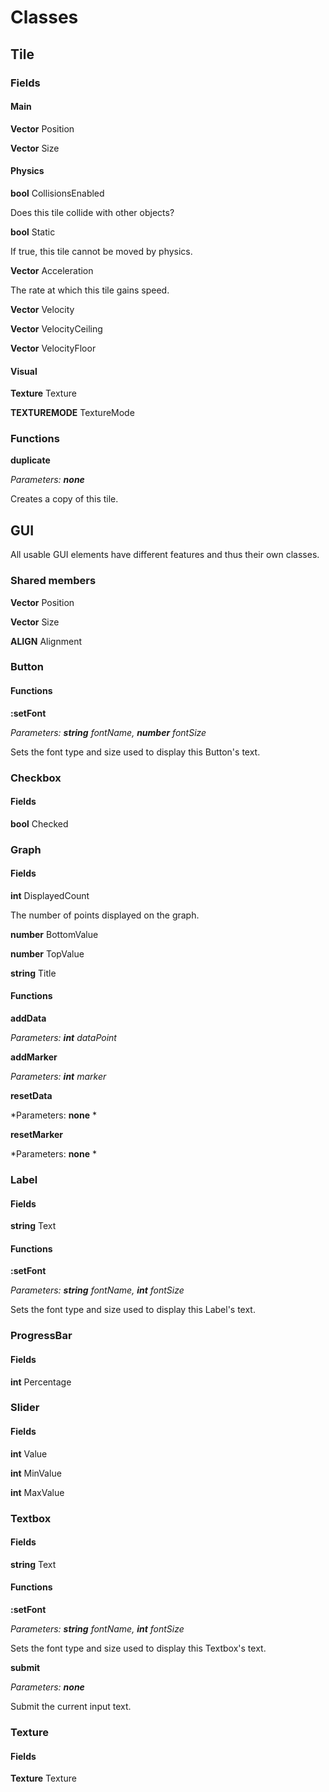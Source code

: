 # Classes

## Tile

### Fields

#### Main

**Vector** Position

**Vector** Size

#### Physics

**bool** CollisionsEnabled

Does this tile collide with other objects?

**bool** Static

If true, this tile cannot be moved by physics.

**Vector** Acceleration

The rate at which this tile gains speed.

**Vector** Velocity

**Vector** VelocityCeiling

**Vector** VelocityFloor

#### Visual

**Texture** Texture

**TEXTUREMODE** TextureMode

### Functions

**duplicate**

*Parameters: __none__*

Creates a copy of this tile.

## GUI

All usable GUI elements have different features and thus their own classes.

### Shared members

**Vector** Position

**Vector** Size 

**ALIGN** Alignment

### Button

#### Functions

**:setFont**

*Parameters: __string__ fontName, __number__ fontSize*

Sets the font type and size used to display this Button's text.

### Checkbox

#### Fields

**bool** Checked

### Graph

#### Fields

**int** DisplayedCount

The number of points displayed on the graph.

**number** BottomValue

**number** TopValue

**string** Title

#### Functions

**addData**

*Parameters: __int__ dataPoint*

**addMarker**

*Parameters: __int__ marker*

**resetData**

*Parameters: __none__ *

**resetMarker**

*Parameters: __none__ *

### Label

#### Fields

**string** Text

#### Functions

**:setFont**

*Parameters: __string__ fontName, __int__ fontSize*

Sets the font type and size used to display this Label's text.

### ProgressBar

#### Fields

**int** Percentage

### Slider

#### Fields

**int** Value

**int** MinValue

**int** MaxValue

### Textbox

#### Fields

**string** Text

#### Functions

**:setFont**

*Parameters: __string__ fontName, __int__ fontSize*

Sets the font type and size used to display this Textbox's text.

**submit**

*Parameters: __none__*

Submit the current input text.

### Texture

#### Fields

**Texture** Texture